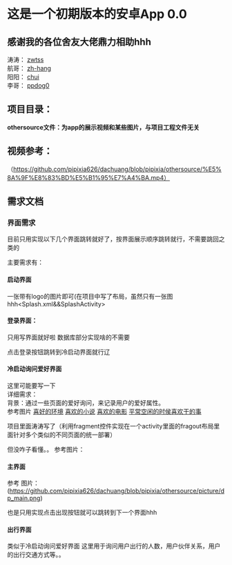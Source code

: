 # 这是一个初期版本的安卓App 0.0


## 感谢我的各位舍友大佬鼎力相助hhh
涛涛： [zwtss](https://github.com/zwt-ss)<br>
航哥： [zh-hang](https://github.com/zh-hang)<br>
阳阳： [chui](https://github.com/Blow-away)<br>
李哥： [ppdog0](https://github.com/ppdog0)<br>

## 项目目录：
<strong>othersource文件：为app的展示视频和某些图片，与项目工程文件无关</strong>
## 视频参考：
（https://github.com/pipixia626/dachuang/blob/pipixia/othersource/%E5%8A%9F%E8%83%BD%E5%B1%95%E7%A4%BA.mp4）
## 需求文档

### 界面需求
目前只用实现以下几个界面跳转就好了，按界面展示顺序跳转就行，不需要跳回之类的

主要需求有：
#### 启动界面
一张带有logo的图片即可(在项目中写了布局，虽然只有一张图hhh<Splash.xml&&SplashActivity>

#### 登录界面：

只用写界面就好啦
数据库部分实现啥的不需要

点击登录按钮跳转到冷启动界面就行辽

#### 冷启动询问爱好界面

这里可能要写一下<br>
详细需求：<br>
背景：通过一些页面的爱好询问，来记录用户的爱好属性。<br>
参考图片
[喜好的环境](https://github.com/pipixia626/dachuang/blob/pipixia/othersource/picture/dp_enviroment.png)
[喜欢的小说](https://github.com/pipixia626/dachuang/blob/pipixia/othersource/picture/dp_story.png)
[喜欢的电影](https://github.com/pipixia626/dachuang/blob/pipixia/othersource/picture/dp_movie.png)
[平常空闲的时侯喜欢干的事](https://github.com/pipixia626/dachuang/blob/pipixia/othersource/picture/dp_like.png)



项目里面涛涛写了（利用fragment控件实现在一个activity里面的fragout布局里面针对多个类似的不同页面的统一部署）

但没咋子看懂。。
参考图片：

#### 主界面  

参考 图片：(https://github.com/pipixia626/dachuang/blob/pipixia/othersource/picture/dp_main.png)

也是只用实现点击出现按钮就可以跳转到下一个界面hhh

 
#### 出行界面
类似于冷启动询问爱好界面
这里用于询问用户出行的人数，用户伙伴关系，用户的出行交通方式等。。


